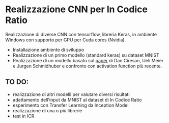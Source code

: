 # Realizzazione CNN per In Codice Ratio

Realizzazione di diverse CNN con tensorflow, libreria Keras, in ambiente Windows con supporto per GPU per Cuda cores (Nvidia).

* Installazione ambiente di sviluppo
* Realizzazione di un primo modello (standard keras) su dataset MNIST
* Realizzazione di un modello basato sul [paper](http://people.idsia.ch/~ciresan/data/cvpr2012.pdf) di Dan Ciresan, Ueli Meier e Jurgen Schmidhuber e confronto con activation function più recente.

## TO DO:
* realizzazione di altri modelli per valutare diversi risultati
* adattamento dell'input da MNIST al dataset di In Codice Ratio
* esperimento con Transfer Learning da Inception Model
* realizzazione di una o più librerie
* test in ICR
